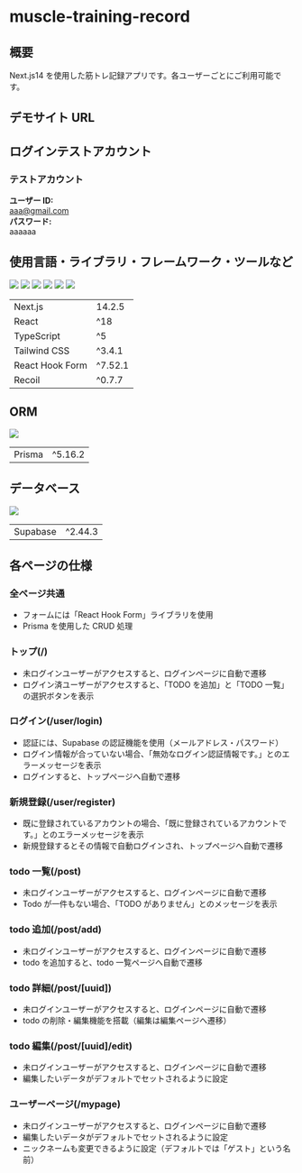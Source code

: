 # muscle-training-record

## 概要

Next.js14 を使用した筋トレ記録アプリです。各ユーザーごとにご利用可能です。

## デモサイト URL

## ログインテストアカウント

### テストアカウント

<b>ユーザー ID:</b><br/>
aaa@gmail.com<br/>
<b>パスワード:</b><br/>
aaaaaa

## 使用言語・ライブラリ・フレームワーク・ツールなど

<p>
<img src="https://img.shields.io/badge/Next-black?style=for-the-badge&logo=next.js&logoColor=white">
<img src="https://img.shields.io/badge/react-%2320232a.svg?style=for-the-badge&logo=react&logoColor=%2361DAFB">
<img src="https://img.shields.io/badge/typescript-%23007ACC.svg?style=for-the-badge&logo=typescript&logoColor=white">
<img src="https://img.shields.io/badge/tailwindcss-%2338B2AC.svg?style=for-the-badge&logo=tailwind-css&logoColor=white">
<img src="https://img.shields.io/badge/React%20Hook%20Form-%23EC5990.svg?style=for-the-badge&logo=reacthookform&logoColor=white">
<img src="https://img.shields.io/badge/Recoil-3578E5?logo=recoil&logoColor=fff&style=flat">
</p>
<table>
  <tr>
    <td>Next.js</td>
    <td>14.2.5</td>
  </tr>
  <tr>
    <td>React</td>
    <td>^18</td>
  </tr>
  <tr>
    <td>TypeScript</td>
    <td>^5</td>
  </tr>
  <tr>
    <td>Tailwind CSS</td>
    <td>^3.4.1</td>
  </tr>
  <tr>
    <td>React Hook Form</td>
    <td>^7.52.1</td>
  </tr>
  <tr>
    <td>Recoil</td>
    <td>^0.7.7</td>
  </tr>
</table>

## ORM

<p>
<img src="https://img.shields.io/badge/Prisma-3982CE?style=for-the-badge&logo=Prisma&logoColor=white">
</p>
<table>
  <tr>
    <td>Prisma</td>
    <td>^5.16.2</td>
  </tr>
</table>

## データベース

<p>
<img src="https://img.shields.io/badge/Supabase-3ECF8E?style=for-the-badge&logo=supabase&logoColor=white">
</p>
<table>
  <tr>
    <td>Supabase</td>
    <td>^2.44.3</td>
  </tr>
</table>

## 各ページの仕様

### 全ページ共通

- フォームには「React Hook Form」ライブラリを使用
- Prisma を使用した CRUD 処理

### トップ(/)

- 未ログインユーザーがアクセスすると、ログインページに自動で遷移
- ログイン済ユーザーがアクセスすると、「TODO を追加」と「TODO 一覧」の選択ボタンを表示

### ログイン(/user/login)

- 認証には、Supabase の認証機能を使用（メールアドレス・パスワード）
- ログイン情報が合っていない場合、「無効なログイン認証情報です。」とのエラーメッセージを表示
- ログインすると、トップページへ自動で遷移

### 新規登録(/user/register)

- 既に登録されているアカウントの場合、「既に登録されているアカウントです。」とのエラーメッセージを表示
- 新規登録するとその情報で自動ログインされ、トップページへ自動で遷移

### todo 一覧(/post)

- 未ログインユーザーがアクセスすると、ログインページに自動で遷移
- Todo が一件もない場合、「TODO がありません」とのメッセージを表示

### todo 追加(/post/add)

- 未ログインユーザーがアクセスすると、ログインページに自動で遷移
- todo を追加すると、todo 一覧ページへ自動で遷移

### todo 詳細(/post/[uuid])

- 未ログインユーザーがアクセスすると、ログインページに自動で遷移
- todo の削除・編集機能を搭載（編集は編集ページへ遷移）

### todo 編集(/post/[uuid]/edit)

- 未ログインユーザーがアクセスすると、ログインページに自動で遷移
- 編集したいデータがデフォルトでセットされるように設定

### ユーザーページ(/mypage)

- 未ログインユーザーがアクセスすると、ログインページに自動で遷移
- 編集したいデータがデフォルトでセットされるように設定
- ニックネームも変更できるように設定（デフォルトでは「ゲスト」という名前）
